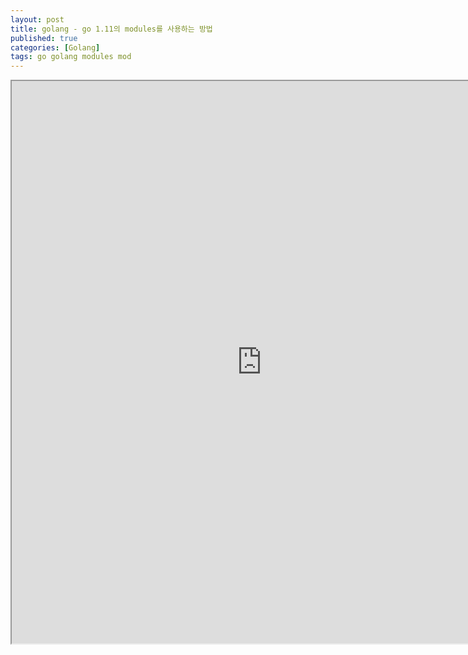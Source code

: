 ```yaml
---
layout: post
title: golang - go 1.11의 modules를 사용하는 방법
published: true
categories: [Golang]
tags: go golang modules mod
---
```

<iframe width="800" height="900" src="https://docs.google.com/document/d/e/2PACX-1vQgYTRWd-INPC0m-KXLlUyIJGfJ6mpSzkoDO-gJWIgKTCZVyuIXGQ0bc8T_GSa8n0P-v8kTHyRLo1ko/pub?embedded=true"></iframe>  
  